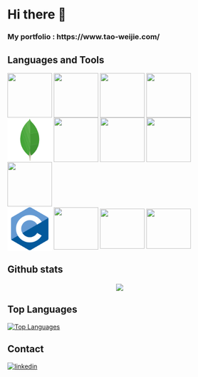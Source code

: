 # Hi there 👋

<h3 style={{display: "inline"}}>My portfolio : https://www.tao-weijie.com/</h3>

## Languages and Tools


<div>
    <div alt="web programming langages">
        <img src="https://github.com/yurijserrano/Github-Profile-Readme-Logos/blob/master/programming%20languages/typescript.svg" width="100" height="100" align="center"/>
        <img src="https://github.com/yurijserrano/Github-Profile-Readme-Logos/blob/master/programming%20languages/javascript.svg" width="100" height="100" align="center"/>
    	<img src="https://github.com/yurijserrano/Github-Profile-Readme-Logos/blob/master/frameworks/react.svg" width="100" height="100" align="center"/>
    	<img src="https://github.com/yurijserrano/Github-Profile-Readme-Logos/blob/master/frameworks/nodejs.svg" width="100" height="100" align="center"/>
    	<img src="https://github.com/devicons/devicon/blob/master/icons/mongodb/mongodb-original.svg" width="100" height="100" align="center"/>
    	<img src="https://github.com/yurijserrano/Github-Profile-Readme-Logos/blob/master/databases/postgresql.svg" width="100" height="100" align="center"/>
    	<img src="https://github.com/yurijserrano/Github-Profile-Readme-Logos/blob/master/others/html.svg" width="100" height="100" align="center"/>
    	<img src="https://github.com/yurijserrano/Github-Profile-Readme-Logos/blob/master/others/css.svg" width="100" height="100" align="center"/>
      <img src="https://raw.githubusercontent.com/yurijserrano/Github-Profile-Readme-Logos/f994c418a134b58c4aec11152f6a4a33fa89da26/cloud/docker.svg" width="100" height="100" align="center"/>
    </div>
    <div alt="Algorithm and Functional programming">
        <img src="https://github.com/devicons/devicon/blob/master/icons/c/c-original.svg" width="100" height="100" align="center"/>
        <img src="https://github.com/isocpp/logos/blob/master/cpp_logo.svg" width="100" height="95" align="center" />
    	  <img src="https://github.com/yurijserrano/Github-Profile-Readme-Logos/blob/master/programming%20languages/bash.svg" width="100" height="90" align="center"/>
        <img src="https://raw.githubusercontent.com/yurijserrano/Github-Profile-Readme-Logos/master/ides/goland.png" width="100" height="90" align="center"/>
    </div>

</div>

## Github stats

<div align="center">
<img src="https://github-readme-stats.vercel.app/api?username=taovc&show_icons=true&count_private=true&theme=aura&include_all_commits=true&card_width=700&custom_title=taovc%27s%20Stats%20%28private%20repositories%20are%20not%20included%29" align="center"/>
</div>

## Top Languages
[![Top Languages](https://github-readme-stats.vercel.app/api/top-langs/?username=taovc&langs_count=6&theme=aura_dark&layout=compact)](https://github.com/taovc?tab=repositories)

## Contact

[![linkedin](https://img.shields.io/badge/LinkedIn-blue?style=flat&logo=linkedin&labelColor=blue)](https://www.linkedin.com/in/tao-weijie-880bab1b8/)
